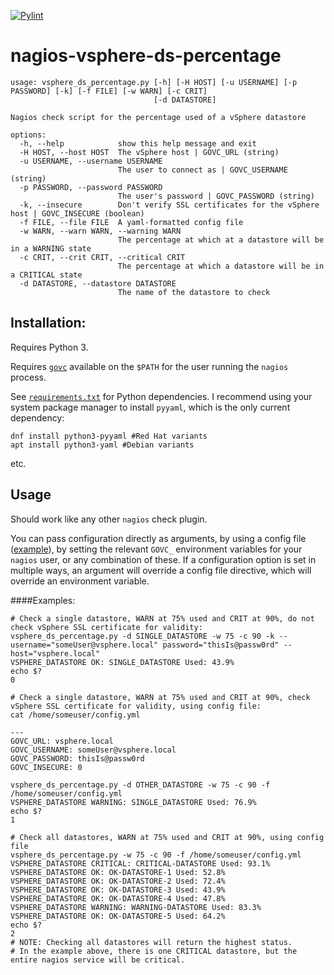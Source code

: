 [![Pylint](https://github.com/tjtoml/nagios-vsphere-ds-percentage/actions/workflows/pylint.yml/badge.svg?event=push)](https://github.com/tjtoml/nagios-vsphere-ds-percentage/actions/workflows/pylint.yml)
# nagios-vsphere-ds-percentage
```  
usage: vsphere_ds_percentage.py [-h] [-H HOST] [-u USERNAME] [-p PASSWORD] [-k] [-f FILE] [-w WARN] [-c CRIT]
                                [-d DATASTORE]

Nagios check script for the percentage used of a vSphere datastore

options:
  -h, --help            show this help message and exit
  -H HOST, --host HOST  The vSphere host | GOVC_URL (string)
  -u USERNAME, --username USERNAME
                        The user to connect as | GOVC_USERNAME (string)
  -p PASSWORD, --password PASSWORD
                        The user's password | GOVC_PASSWORD (string)
  -k, --insecure        Don't verify SSL certificates for the vSphere host | GOVC_INSECURE (boolean)
  -f FILE, --file FILE  A yaml-formatted config file
  -w WARN, --warn WARN, --warning WARN
                        The percentage at which at a datastore will be in a WARNING state
  -c CRIT, --crit CRIT, --critical CRIT
                        The percentage at which a datastore will be in a CRITICAL state
  -d DATASTORE, --datastore DATASTORE
                        The name of the datastore to check
```
## Installation:

Requires Python 3.   


Requires [`govc`](https://github.com/vmware/govmomi/tree/main/govc) available on the `$PATH` for the user running the `nagios` process. 

See [`requirements.txt`](requirements.txt) for Python dependencies. I recommend using your system package manager to install `pyyaml`, which is the only current dependency:  
```
dnf install python3-pyyaml #Red Hat variants
apt install python3-yaml #Debian variants
```
etc.

## Usage

Should work like any other `nagios` check plugin.  

You can pass configuration directly as arguments, by using a config file ([example](config.yaml.example)), by setting the relevant `GOVC_` environment variables for your `nagios` user, or any combination of these. If a configuration option is set in multiple ways, an argument will override a config file directive, which will override an environment variable.

####Examples:
```
# Check a single datastore, WARN at 75% used and CRIT at 90%, do not check vSphere SSL certificate for validity:
vsphere_ds_percentage.py -d SINGLE_DATASTORE -w 75 -c 90 -k --username="someUser@vsphere.local" password="thisIs@passw0rd" --host="vsphere.local"
VSPHERE_DATASTORE OK: SINGLE_DATASTORE Used: 43.9%
echo $?
0

# Check a single datastore, WARN at 75% used and CRIT at 90%, check vSphere SSL certificate for validity, using config file:
cat /home/someuser/config.yml

---
GOVC_URL: vsphere.local
GOVC_USERNAME: someUser@vsphere.local
GOVC_PASSWORD: thisIs@passw0rd
GOVC_INSECURE: 0

vsphere_ds_percentage.py -d OTHER_DATASTORE -w 75 -c 90 -f /home/someuser/config.yml
VSPHERE_DATASTORE WARNING: SINGLE_DATASTORE Used: 76.9%
echo $?
1

# Check all datastores, WARN at 75% used and CRIT at 90%, using config file
vsphere_ds_percentage.py -w 75 -c 90 -f /home/someuser/config.yml
VSPHERE_DATASTORE CRITICAL: CRITICAL-DATASTORE Used: 93.1%
VSPHERE_DATASTORE OK: OK-DATASTORE-1 Used: 52.8%
VSPHERE_DATASTORE OK: OK-DATASTORE-2 Used: 72.4%
VSPHERE_DATASTORE OK: OK-DATASTORE-3 Used: 43.9%
VSPHERE_DATASTORE OK: OK-DATASTORE-4 Used: 47.8%
VSPHERE_DATASTORE WARNING: WARNING-DATASTORE Used: 83.3%
VSPHERE_DATASTORE OK: OK-DATASTORE-5 Used: 64.2%
echo $?
2 
# NOTE: Checking all datastores will return the highest status. 
# In the example above, there is one CRITICAL datastore, but the entire nagios service will be critical.

```